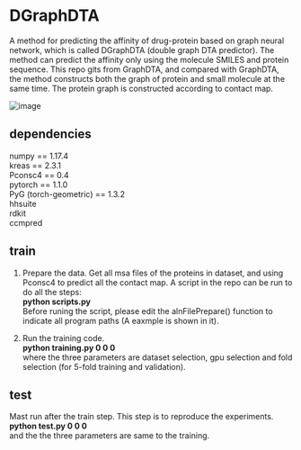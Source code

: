 # DGraphDTA
A method for predicting the affinity of drug-protein based on graph neural network, which is called DGraphDTA (double graph DTA predictor). The method can predict the affinity only using the molecule SMILES and protein sequence. This repo gits from GraphDTA, and compared with GraphDTA, the method constructs both the graph of protein and small molecule at the same time. The protein graph is constructed according to contact map.

![image](https://github.com/595693085/DGraphDTA/tree/master/figures/architecture.png)

## dependencies
numpy == 1.17.4 <br>
kreas == 2.3.1 <br>
Pconsc4 == 0.4 <br>
pytorch == 1.1.0 <br>
PyG (torch-geometric) == 1.3.2 <br>
hhsuite <br>
rdkit <br>
ccmpred <br>

## train
1. Prepare the data. Get all msa files of the proteins in dataset, and using Pconsc4 to predict all the contact map. A script in the repo can be run to do all the steps: <br>
**python scripts.py** <br>
Before runing the script, please edit the alnFilePrepare() function to indicate all program paths (A eaxmple is shown in it). 

2. Run the training code. <br>
**python training.py 0 0 0** <br>
where the three parameters are dataset selection, gpu selection and fold selection (for 5-fold training and validation).

## test
Mast run after the train step. This step is to reproduce the experiments. <br>
**python test.py 0 0 0** <br>
and the the three parameters are same to the training.

